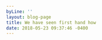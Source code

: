 ```yaml
---
byLine: ''
layout: blog-page
title: We have seen first hand how
date: 2018-05-23 09:37:46 -0400
---
```

